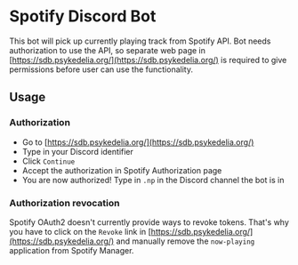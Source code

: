 # Spotify Discord Bot

This bot will pick up currently playing track from Spotify API. Bot needs authorization to use the API, so separate web page in [https://sdb.psykedelia.org/](https://sdb.psykedelia.org/) is required to give permissions before user can use the functionality.

## Usage

### Authorization

- Go to [https://sdb.psykedelia.org/](https://sdb.psykedelia.org/)
- Type in your Discord identifier
- Click `Continue`
- Accept the authorization in Spotify Authorization page
- You are now authorized! Type in `.np` in the Discord channel the bot is in

### Authorization revocation

Spotify OAuth2 doesn't currently provide ways to revoke tokens. That's why you have to click on the `Revoke` link in [https://sdb.psykedelia.org/](https://sdb.psykedelia.org/) and manually remove the `now-playing` application from Spotify Manager.
